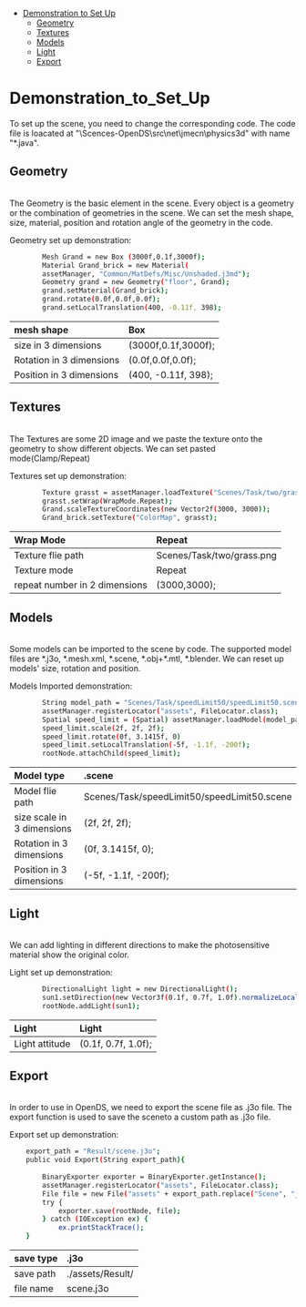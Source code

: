 
<!--ts-->

   * [Demonstration to Set Up](#Demonstration_to_Set_Up)
      * [Geometry](#Geometry)
      * [Textures](#Textures)
      * [Models](#Models)
      * [Light](#Light)
      * [Export](#Export)

<!--ts-->

Demonstration_to_Set_Up
========

To set up the scene, you need to change the corresponding code. The code file is loacated at "\Scences-OpenDS\src\net\jmecn\physics3d" with name "*.java".

Geometry
-----
<br>
The Geometry is the basic element in the scene. Every object is a geometry or the combination of geometries in the scene. We can set the mesh shape,  size, material, position and rotation angle of the geometry in the code.
<br>

Geometry set up demonstration:

```bash
        Mesh Grand = new Box (3000f,0.1f,3000f);
        Material Grand_brick = new Material(
        assetManager, "Common/MatDefs/Misc/Unshaded.j3md");	
        Geometry grand = new Geometry("floor", Grand); 
        grand.setMaterial(Grand_brick);
        grand.rotate(0.0f,0.0f,0.0f);
        grand.setLocalTranslation(400, -0.11f, 398);
```
mesh shape|	Box
:- | :-
size in 3 dimensions|	(3000f,0.1f,3000f);
Rotation in 3 dimensions	|(0.0f,0.0f,0.0f);
Position in 3 dimensions	|(400, -0.11f, 398);


Textures
-----
<br>
The Textures are some 2D image and we paste the texture onto the geometry to show different objects. We can set pasted mode(Clamp/Repeat)
<br>

Textures set up demonstration:

```bash
        Texture grasst = assetManager.loadTexture("Scenes/Task/two/grass.png");
        grasst.setWrap(WrapMode.Repeat);
        Grand.scaleTextureCoordinates(new Vector2f(3000, 3000));
        Grand_brick.setTexture("ColorMap", grasst);
```
Wrap Mode|	Repeat
:- | :-
Texture flie path|	Scenes/Task/two/grass.png
Texture mode|  Repeat
repeat number in 2 dimensions|	(3000,3000);

Models
-----
<br>
Some models can be imported to the scene by code. The supported model files are *.j3o, *.mesh.xml, *.scene, *.obj+*.mtl, *.blender.
We can reset up models' size, rotation and position.
<br>

Models Imported demonstration:

```bash
        String model_path = "Scenes/Task/speedLimit50/speedLimit50.scene";
        assetManager.registerLocator("assets", FileLocator.class);
        Spatial speed_limit = (Spatial) assetManager.loadModel(model_path);
        speed_limit.scale(2f, 2f, 2f);
        speed_limit.rotate(0f, 3.1415f, 0)
        speed_limit.setLocalTranslation(-5f, -1.1f, -200f);
        rootNode.attachChild(speed_limit);
```
Model type|	.scene
:- | :-
Model flie path|Scenes/Task/speedLimit50/speedLimit50.scene
size scale in 3 dimensions|	(2f, 2f, 2f);
Rotation in 3 dimensions	|(0f, 3.1415f, 0);
Position in 3 dimensions	|(-5f, -1.1f, -200f);

Light
-----
<br>
We can add lighting in different directions to make the photosensitive material show the original color.
<br>

Light set up demonstration:

```bash
        DirectionalLight light = new DirectionalLight();                        
        sun1.setDirection(new Vector3f(0.1f, 0.7f, 1.0f).normalizeLocal());
        rootNode.addLight(sun1);
```
Light|	Light
:- | :-
Light attitude |(0.1f, 0.7f, 1.0f);


Export
-----
<br>
In order to use in OpenDS, we need to export the scene file as .j3o file. The export function is used to save the sceneto a custom path as .j3o file.
<br>

Export set up demonstration:

```bash
    export_path = "Result/scene.j3o";
    public void Export(String export_path){
        
        BinaryExporter exporter = BinaryExporter.getInstance(); 
        assetManager.registerLocator("assets", FileLocator.class);
        File file = new File("assets" + export_path.replace("Scene", "j3o"));
        try {
            exporter.save(rootNode, file);
        } catch (IOException ex) {
            ex.printStackTrace();
    }
```
save type|	.j3o
:- | :-
save path|	./assets/Result/
file name	| scene.j3o
